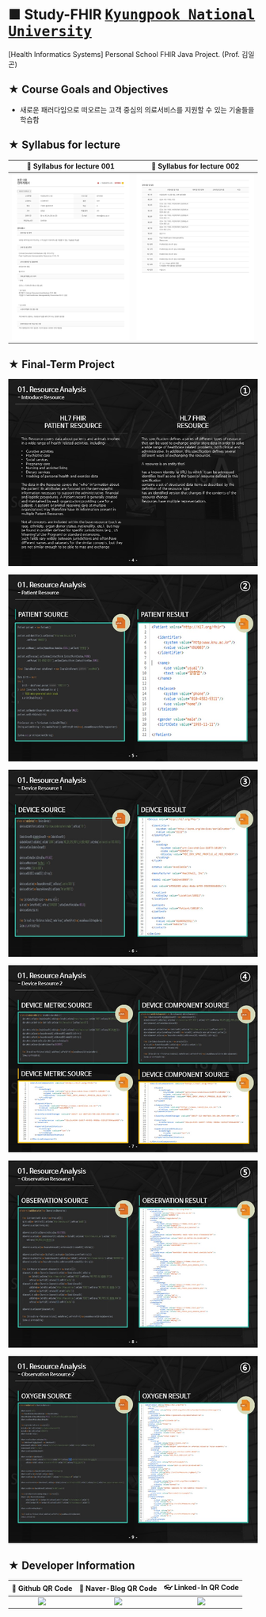 # ■ Study-FHIR <kbd>[Kyungpook National University](http://www.knu.ac.kr/wbbs/)</kbd>
[Health Informatics Systems] Personal School FHIR Java Project. (Prof. 김일곤)

## ★ Course Goals and Objectives

* 새로운 패러다임으로 떠오르는 고객 중심의 의료서비스를 지원할 수 있는 기술들을 학습함

## ★ Syllabus for lecture

|:page_facing_up: Syllabus for lecture 001|:page_facing_up: Syllabus for lecture 002|
|:---------------------------------------:|:---------------------------------------:|
|![Alt text](https://github.com/ChangYeop-Yang/Study-FHIR/blob/master/Course%20Info%201.jpg)|![Alt text](https://github.com/ChangYeop-Yang/Study-FHIR/blob/master/Course%20Info%202.jpg)|

## ★ Final-Term Project

![Alt text](https://github.com/ChangYeop-Yang/Study-FHIR/blob/master/%5BFHIR%5D%20Presentation/Slide%205.JPG)

![Alt text](https://github.com/ChangYeop-Yang/Study-FHIR/blob/master/%5BFHIR%5D%20Presentation/Slide%206.JPG)

![Alt text](https://github.com/ChangYeop-Yang/Study-FHIR/blob/master/%5BFHIR%5D%20Presentation/Slide%201.JPG)

![Alt text](https://github.com/ChangYeop-Yang/Study-FHIR/blob/master/%5BFHIR%5D%20Presentation/Slide%202.JPG)

![Alt text](https://github.com/ChangYeop-Yang/Study-FHIR/blob/master/%5BFHIR%5D%20Presentation/Slide%203.JPG)

![Alt text](https://github.com/ChangYeop-Yang/Study-FHIR/blob/master/%5BFHIR%5D%20Presentation/Slide%204.JPG)

## ★ Developer Information

|:rocket: Github QR Code|:pencil: Naver-Blog QR Code|:eyeglasses: Linked-In QR Code|
|:---------------------:|:-------------------------:|:----------------------------:|
|![](https://user-images.githubusercontent.com/20036523/50044128-60406880-00c2-11e9-8d57-ea1cb8e6b2a7.jpg)|![](https://user-images.githubusercontent.com/20036523/50044131-60d8ff00-00c2-11e9-818c-cf5ad97dc76e.jpg)|![](https://user-images.githubusercontent.com/20036523/50044130-60d8ff00-00c2-11e9-991a-107bffa2bf57.jpg)|
